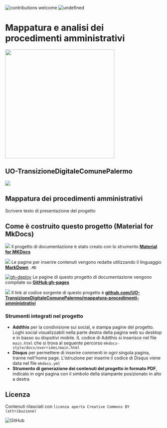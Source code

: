 ![contributions welcome](https://img.shields.io/badge/contributions-welcome-brightgreen.svg?style=flat)
<img alt="undefined" src="https://img.shields.io/github/last-commit/UO-TransizioneDigitaleComunePalermo/mappatura-procedimenti-amministrativi.svg?&label=ultimo_aggiornamento">



# Mappatura e analisi dei procedimenti amministrativi
<img src="https://github.com/UO-TransizioneDigitaleComunePalermo/mappatura-procedimenti-amministrativi/blob/main/docs/img/procedimenti-logo1.png?raw=true" width=350 /> 



## UO-TransizioneDigitaleComunePalermo 
![](https://raw.githubusercontent.com/UO-TransizioneDigitaleComunePalermo/mappatura-procedimenti-amministrativi/main/docs/img/comune-palermo-innovazione.png) 

## Mappatura dei procedimenti amministrativi
Scrivere testo di presentazione del progetto


## Come è costruito questo progetto (Material for MkDocs)

<img src="https://img.shields.io/badge/Material%20for%20MKDocs-for_publishing_online-blue.svg?style=popout" /> Il progetto di documentazione è stato creato con lo strumento [**Material for MKDocs**](https://squidfunk.github.io/mkdocs-material/)

<img src="https://img.shields.io/badge/MarkDown-for_page_editing-blue.svg?style=popout"> Le pagine per inserire contenuti vengono redatte utilizzando il linguaggio [**MarkDown**](https://cirospat.github.io/cirospataro/risorse-conoscenza/markdown/) `.MD`

[![gh-deploy](https://github.com/UO-TransizioneDigitaleComunePalermo/mappatura-procedimenti-amministrativi/actions/workflows/gh-deploy.yml/badge.svg)](https://github.com/UO-TransizioneDigitaleComunePalermo/mappatura-procedimenti-amministrativi/actions/workflows/gh-deploy.yml) Le pagine di questo progetto di documentazione vengono compilate su [**GitHub gh-pages**](https://squidfunk.github.io/mkdocs-material/publishing-your-site/#with-github-actions)

<img src="https://img.shields.io/badge/GitHub-for_code_setting-blue.svg?style=popout&logo=GitHub"> Il link al codice sorgente di questo progetto è [**github.com/UO-TransizioneDigitaleComunePalermo/mappatura-procedimenti-amministrativi**](https://github.com/UO-TransizioneDigitaleComunePalermo/mappatura-procedimenti-amministrativi)


### Strumenti integrati nel progetto
- **Addthis** per la condivisione sui social, e stampa pagine del progetto. Loghi social visualizzabili nella parte destra della pagina web su desktop e in basso su dispsitivi mobile. IL codice di Addthis si inserisce nel file `main.html` che si trova al seguente percorso `mkdocs-style/docs/overrides/main.html`
- **Disqus** per permettere di inserire commenti in ogni singola pagina, tranne nell'home page. L'istruzione per inserire il codice di Disqus viene data nel file `mkdocs.yml` 
- **Strumento di generazione dei contenuti del progetto in formato PDF**, indicato in ogni pagina con il simbolo della stampante posizionato in alto a destra


## Licenza
Contenuti rilasciati con `licenza aperta Creative Commons BY (attribuzione)`

![GitHub](https://img.shields.io/github/license/UO-TransizioneDigitaleComunePalermo/mappatura-procedimenti-amministrativi)

